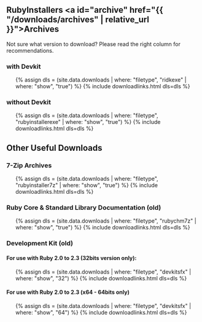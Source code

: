 ## RubyInstallers <a id="archive" href="{{ "/downloads/archives" | relative_url }}">Archives</a>

Not sure what version to download? Please read the right column for recommendations.

###  with Devkit

<ul>
  {% assign dls = (site.data.downloads | where: "filetype", "ridkexe" | where: "show", "true") %}
  {% include downloadlinks.html dls=dls %}
</ul>

### without Devkit

<ul>
  {% assign dls = (site.data.downloads | where: "filetype", "rubyinstallerexe" | where: "show", "true") %}
  {% include downloadlinks.html dls=dls %}
</ul>

## Other Useful Downloads

### 7-Zip Archives

<ul>
  {% assign dls = (site.data.downloads | where: "filetype", "rubyinstaller7z" | where: "show", "true") %}
  {% include downloadlinks.html dls=dls %}
</ul>


### Ruby Core & Standard Library Documentation (old)

<ul>
  {% assign dls = (site.data.downloads | where: "filetype", "rubychm7z" | where: "show", "true") %}
  {% include downloadlinks.html dls=dls %}
</ul>


### Development Kit (old)

#### For use with Ruby 2.0 to 2.3 (32bits version only):

<ul>
  {% assign dls = (site.data.downloads | where: "filetype", "devkitsfx" | where: "show", "32") %}
  {% include downloadlinks.html dls=dls %}
</ul>


#### For use with Ruby 2.0 to 2.3 (x64 - 64bits only)

<ul>
  {% assign dls = (site.data.downloads | where: "filetype", "devkitsfx" | where: "show", "64") %}
  {% include downloadlinks.html dls=dls %}
</ul>
